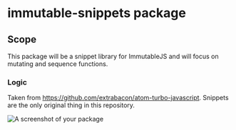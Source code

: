 # immutable-snippets package

## Scope
This package will be a snippet library for ImmutableJS and will focus on mutating and sequence functions.

### Logic
Taken from https://github.com/extrabacon/atom-turbo-javascript. Snippets are the only original thing in this repository.

![A screenshot of your package](https://f.cloud.github.com/assets/69169/2290250/c35d867a-a017-11e3-86be-cd7c5bf3ff9b.gif)
